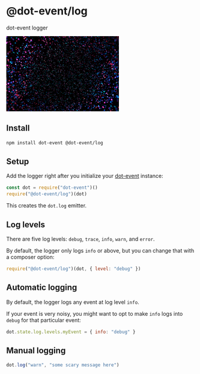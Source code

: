 # @dot-event/log

dot-event logger

![dots](dots.gif)

## Install

```bash
npm install dot-event @dot-event/log
```

## Setup

Add the logger right after you initialize your [dot-event](https://github.com/dot-event/dot-event2) instance:

```js
const dot = require("dot-event")()
require("@dot-event/log")(dot)
```

This creates the `dot.log` emitter.

## Log levels

There are five log levels: `debug`, `trace`, `info`, `warn`, and `error`.

By default, the logger only logs `info` or above, but you can change that with a composer option:

```js
require("@dot-event/log")(dot, { level: "debug" })
```

## Automatic logging

By default, the logger logs any event at log level `info`.

If your event is very noisy, you might want to opt to make `info` logs into `debug` for that particular event:

```js
dot.state.log.levels.myEvent = { info: "debug" }
```

## Manual logging

```js
dot.log("warn", "some scary message here")
```
